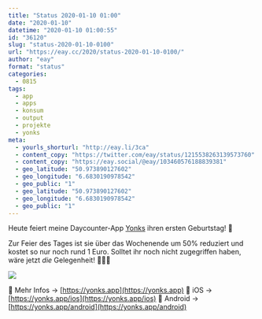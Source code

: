 ```yaml
---
title: "Status 2020-01-10 01:00"
date: "2020-01-10"
datetime: "2020-01-10 01:00:55"
id: "36120"
slug: "status-2020-01-10-0100"
url: "https://eay.cc/2020/status-2020-01-10-0100/"
author: "eay"
format: "status"
categories:
  - 0815
tags:
  - app
  - apps
  - konsum
  - output
  - projekte
  - yonks
meta:
  - yourls_shorturl: "http://eay.li/3ca"
  - content_copy: "https://twitter.com/eay/status/1215538263139573760"
  - content_copy: "https://eay.social/@eay/103460576188839381"
  - geo_latitude: "50.973890127602"
  - geo_longitude: "6.6830190978542"
  - geo_public: "1"
  - geo_latitude: "50.973890127602"
  - geo_longitude: "6.6830190978542"
  - geo_public: "1"
---
```


Heute feiert meine Daycounter-App [Yonks](https://yonks.app/) ihren ersten Geburtstag! 🎉

Zur Feier des Tages ist sie über das Wochen­ende um 50% reduziert und kostet so nur noch rund 1 Euro. Solltet ihr noch nicht zugegriffen haben, wäre jetzt _die_ Gelegenheit! 💸💸💸

[![](https://eay.cc/uploads/2020/yonks-birthday.png)](https://yonks.app/)

🚀 Mehr Infos → [https://yonks.app](https://yonks.app) 📱 iOS → [https://yonks.app/ios](https://yonks.app/ios) 🤖 Android → [https://yonks.app/android](https://yonks.app/android)
